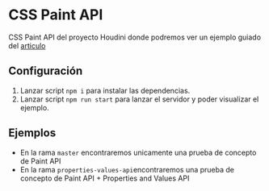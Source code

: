 # CSS Paint API

CSS Paint API del proyecto Houdini donde podremos ver un ejemplo guiado del [articulo](https://ifgeekthen.everis.com/es/CSS-Paint-API)

## Configuración

1. Lanzar script `npm i` para instalar las dependencias.
2. Lanzar script `npm run start` para lanzar el servidor y poder visualizar el ejemplo.

## Ejemplos
- En la rama `master` encontraremos unicamente una prueba de concepto de Paint API
- En la rama `properties-values-api`encontraremos una prueba de concepto de Paint API + Properties and Values API